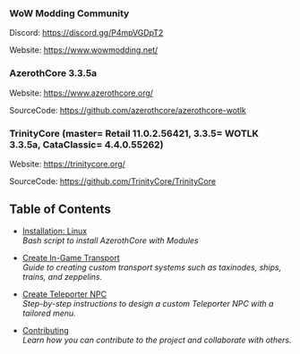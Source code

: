 ### WoW Modding Community
Discord: https://discord.gg/P4mpVGDpT2

Website: https://www.wowmodding.net/

### AzerothCore 3.3.5a
Website: https://www.azerothcore.org/

SourceCode: https://github.com/azerothcore/azerothcore-wotlk

### TrinityCore (master= Retail 11.0.2.56421, 3.3.5= WOTLK 3.3.5a, CataClassic= 4.4.0.55262)
Website: https://trinitycore.org/

SourceCode: https://github.com/TrinityCore/TrinityCore

## Table of Contents

- [Installation: Linux](tutorials/_installation_linux/ReadMe.md)  
  *Bash script to install AzerothCore with Modules*

- [Create In-Game Transport](tutorials/create_transport/ReadMe.md)  
  *Guide to creating custom transport systems such as taxinodes, ships, trains, and zeppelins.*

- [Create Teleporter NPC](tutorials/create_teleporter_npc/ReadMe.md)  
  *Step-by-step instructions to design a custom Teleporter NPC with a tailored menu.*

- [Contributing](tutorials/contributing/ReadMe.md)  
  *Learn how you can contribute to the project and collaborate with others.*


